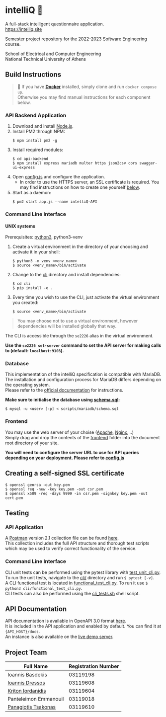 # intelliQ 📃
A full-stack intelligent questionnaire application.  
https://intelliq.site

Semester project repository for the 2022-2023 Software Engineering course.

School of Electrical and Computer Engineering  
National Technical University of Athens

## Build Instructions
> 🐳 If you have **[Docker](https://www.docker.com/)** installed, simply clone and run `docker compose up`.  
Otherwise you may find manual instructions for each component below.

### API Backend Application
1. Download and install [Node.js](https://nodejs.org/).
2. Install PM2 through NPM:
	```shell
	$ npm install pm2 -g
	```
3. Install required modules:
	```shell
	$ cd api-backend
	$ npm install express mariadb multer https json2csv cors swagger-ui-express
	```
4. Open [config.js](api-backend/config.js) and configure the application.
	- In order to use the HTTPS server, an SSL certificate is required. You may find instructions on how to create one yourself [below](#creating-a-self-signed-ssl-certificate).
5. Start as a daemon:
	```shell
	$ pm2 start app.js --name intelliQ-API
	```

### Command Line Interface
#### UNIX systems
Prerequisites: [python3](https://www.python.org/), python3-venv

1. Create a virtual environment in the directory of your choosing and activate it in your shell:
	```shell
	$ python3 -m venv <venv_name>
	$ source <venv_name>/bin/activate
	```
2. Change to the [cli](/cli) directory and install dependencies:
	```shell
	$ cd cli
	$ pip install -e .
	```
3. Every time you wish to use the CLI, just activate the virtual environment you created:
	```shell
	$ source <venv_name>/bin/activate
	```

> You may choose not to use a virtual environment, however dependencies will be installed globally that way.

The CLI is accessible through the `se2226` alias in the virtual environment.

**Use the ``se2226 set-server`` command to set the API server for making calls to (default: ``localhost:9103``).**

### Database
This implementation of the intelliQ specification is compatible with MariaDB.
The installation and configuration process for MariaDB differs depending on the operating system.  
Please refer to the [official documentation](https://mariadb.com/kb/en/getting-installing-and-upgrading-mariadb/) for instructions.

__Make sure to initialise the database using [schema.sql](scripts/mariadb/schema.sql):__
```shell
$ mysql -u <user> [-p] < scripts/mariadb/schema.sql
```

### Frontend
You may use the web server of your choise ([Apache](https://httpd.apache.org/), [Nginx](https://www.nginx.com/), ..)  
Simply drag and drop the contents of the [frontend](frontend/) folder into the document root directory of your site.

__You will need to configure the server URL to use for API queries depending on your deployment. Please refer to [config.js](frontend/js/config/config.js)__

## Creating a self-signed SSL certificate
```shell
$ openssl genrsa -out key.pem
$ openssl req -new -key key.pem -out csr.pem
$ openssl x509 -req -days 9999 -in csr.pem -signkey key.pem -out cert.pem
```

## Testing
### API Application
A [Postman](https://www.postman.com/) version 2.1 collection file can be found [here](test/api-backend/intelliQ-API.postman_collection.json).  
This collection includes the full API structure and thorough test scripts which may be used to verify correct functionality of the service.

### Command Line Interface
CLI unit tests can be performed using the pytest library with [test_unit_cli.py](cli/test_unit_cli.py). To run the unit tests, navigate to the [cli/](cli/) directory and run ``$ pytest [-v]``.  
A CLI functional test is located in [functional_test_cli.py](test/cli/functional_test_cli.py). To run it use ``$ python3 cli/functional_test_cli.py``.  
CLI tests can also be performed using the [cli_tests.sh](test/cli/cli_tests.sh) shell script.

## API Documentation
API documentation is available in OpenAPI 3.0 format [here](https://app.swaggerhub.com/apis/ntua-el19608/intelliQ-API/1.0.0).  
It is included in the API application and enabled by default. You can find it at ``{API_HOST}/docs``.  
An instance is also available on the [live demo server](https://api.intelliq.site/docs).

## Project Team
| Full Name                                            | Registration Number  |
| -----------------------------------------------------| -------------------- |
| Ioannis Basdekis                                     | 03119198             |
| [Ioannis Dressos](https://github.com/idressos)       | 03119608             |
| [Kriton Iordanidis](https://github.com/kritonios01)  | 03119604             |
| Panteleimon Emmanouil                                | 03119018             |
| [Panagiotis Tsakonas](https://github.com/pantsa01)   | 03119610             |